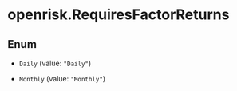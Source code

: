 # openrisk.RequiresFactorReturns

## Enum


* `Daily` (value: `"Daily"`)

* `Monthly` (value: `"Monthly"`)


